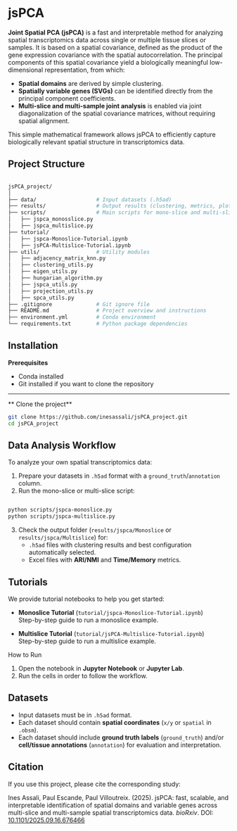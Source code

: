 # jsPCA



**Joint Spatial PCA (jsPCA)** is a fast and interpretable method for analyzing spatial transcriptomics data across single or multiple tissue slices or samples. It is based on a spatial covariance, defined as the product of the gene expression covariance with the spatial autocorrelation. The principal components of this spatial covariance yield a biologically meaningful low-dimensional representation, from which:



* **Spatial domains** are derived by simple clustering.
* **Spatially variable genes (SVGs)** can be identified directly from the principal component coefficients.
* **Multi-slice and multi-sample joint analysis** is enabled via joint diagonalization of the spatial covariance matrices, without requiring spatial alignment.



This simple mathematical framework allows jsPCA to efficiently capture biologically relevant spatial structure in transcriptomics data.

## Project Structure
```bash

jsPCA_project/
│
├── data/                   # Input datasets (.h5ad)
├── results/                # Output results (clustering, metrics, plots)
├── scripts/                # Main scripts for mono-slice and multi-slice analysis
│   ├── jspca_monosslice.py
│   ├── jspca_multislice.py
├── tutorial/
│   ├── jspca-Monoslice-Tutorial.ipynb
│   ├── jsPCA-Multislice-Tutorial.ipynb
├── utils/                  # Utility modules
│   ├── adjacency_matrix_knn.py
│   ├── clustering_utils.py
│   ├── eigen_utils.py
│   ├── hungarian_algorithm.py
│   ├── jspca_utils.py
│   ├── projection_utils.py
│   ├── spca_utils.py
├── .gitignore              # Git ignore file
├── README.md               # Project overview and instructions
├── environment.yml         # Conda environment
└── requirements.txt        # Python package dependencies

```


## Installation

**Prerequisites**

- Conda installed
- Git installed if you want to clone the repository

---

** Clone the project**

```bash
git clone https://github.com/inesassali/jsPCA_project.git
cd jsPCA_project
```






## Data Analysis Workflow
To analyze your own spatial transcriptomics data:

1. Prepare your datasets in `.h5ad` format with a `ground_truth`/`annotation` column.
2. Run the mono-slice or multi-slice script:

```bash

python scripts/jspca-monoslice.py
python scripts/jspca-multislice.py

```
3. Check the output folder (`results/jspca/Monoslice` or `results/jspca/Multislice`) for:
   * `.h5ad` files with clustering results and best configuration automatically selected.
   * Excel files with **ARI/NMI** and **Time/Memory** metrics.

## Tutorials

We provide tutorial notebooks to help you get started:

- **Monoslice Tutorial** (`tutorial/jspca-Monoslice-Tutorial.ipynb`)  
  Step-by-step guide to run a monoslice example.

- **Multislice Tutorial** (`tutorial/jsPCA-Multislice-Tutorial.ipynb`)  
  Step-by-step guide to run a multislice example.

How to Run
1. Open the notebook in **Jupyter Notebook** or **Jupyter Lab**.
2. Run the cells in order to follow the workflow.


## Datasets

- Input datasets must be in `.h5ad` format.
- Each dataset should contain **spatial coordinates** (`x/y` or `spatial` in `.obsm`).
- Each dataset should include **ground truth labels** (`ground_truth`) and/or **cell/tissue annotations** (`annotation`) for evaluation and interpretation.


## Citation
If you use this project, please cite the corresponding study:

Ines Assali, Paul Escande, Paul Villoutreix. (2025). jsPCA: fast, scalable, and interpretable identification of spatial domains and variable genes across multi-slice and multi-sample spatial transcriptomics data. *bioRxiv*. DOI: [10.1101/2025.09.16.676466](https://doi.org/10.1101/2025.09.16.676466)

